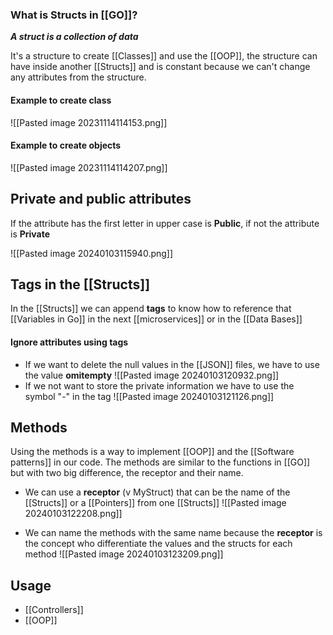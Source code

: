 
### What is Structs in [[GO]]**?**

***A struct is a collection of data***

It's a structure to create [[Classes]] and use the [[OOP]], the structure can have inside another [[Structs]] and is constant because we can't change any attributes from the structure.

#### Example to create class
![[Pasted image 20231114114153.png]]
#### Example to create objects
![[Pasted image 20231114114207.png]]
## Private and public attributes

If the attribute has the first letter in upper case is **Public**, if not the attribute is **Private**

![[Pasted image 20240103115940.png]]
## Tags in the [[Structs]]

In the [[Structs]] we can append **tags** to know how to reference that [[Variables in Go]] in the next [[microservices]] or in the [[Data Bases]]

#### Ignore attributes using tags

* If we want to delete the null values in the [[JSON]] files, we have to use the value **omitempty**
	![[Pasted image 20240103120932.png]]
* If we not want to store the private information we have to use the symbol "-" in the tag
	![[Pasted image 20240103121126.png]]

## Methods

Using the methods is a way to implement [[OOP]] and the [[Software patterns]] in our code. The methods are similar to the functions in [[GO]] but with two big difference, the receptor and their name.

* We can use a **receptor** (v MyStruct) that can be the name of the [[Structs]] or a [[Pointers]] from one [[Structs]]
	![[Pasted image 20240103122208.png]]

* We can name the methods with the same name because the **receptor** is the concept who differentiate the values and the structs for each method
	![[Pasted image 20240103123209.png]]
## Usage

* [[Controllers]]
* [[OOP]]
